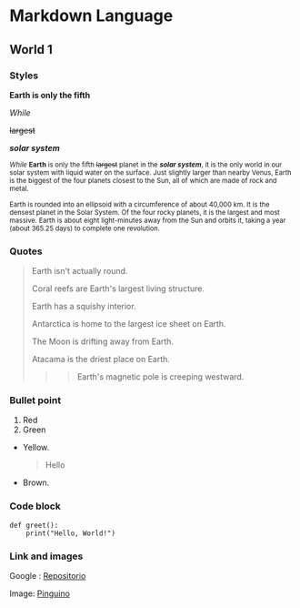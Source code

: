 # Markdown Language

## World 1

### Styles

**Earth is only the fifth**

*While*

~~largest~~

***solar system***

<sub> *While* **Earth** is only the fifth ~~largest~~ planet in the ***solar system***, it is the only world in our solar system with liquid water on the surface. Just slightly larger than nearby Venus, Earth is the biggest of the four planets closest to the Sun, all of which are made of rock and metal. </sub>

<sup>Earth is rounded into an ellipsoid with a circumference of about 40,000 km. It is the densest planet in the Solar System. Of the four rocky planets, it is the largest and most massive. Earth is about eight light-minutes away from the Sun and orbits it, taking a year (about 365.25 days) to complete one revolution.</sup>

### Quotes
>Earth isn't actually round.
>
>Coral reefs are Earth's largest living structure.
>
>Earth has a squishy interior.
>
>Antarctica is home to the largest ice sheet on Earth.
>
>The Moon is drifting away from Earth.
>
>Atacama is the driest place on Earth.
>
>>>Earth's magnetic pole is creeping westward.

### Bullet point
1. Red
2. Green

- Yellow.
  > Hello
- Brown.

### Code block
```
def greet():
    print("Hello, World!")
```
### Link and images
Google : [Repositorio](https://github.com/Adrian4579/Hello-World/edit/master/README.md)

Image: [Pinguino](https://concepto.de/wp-content/uploads/2018/10/URL1-e1538664726127.jpg)


